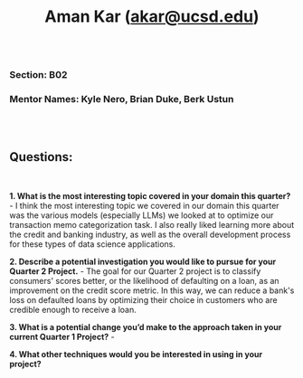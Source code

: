 # <center> Aman Kar (akar@ucsd.edu) </center>

<br>
<br>

### **Section:** B02
### **Mentor Names:** Kyle Nero, Brian Duke, Berk Ustun

<br>
<br>

## Questions:

<br>

**1. What is the most interesting topic covered in your domain this quarter?**
      - I think the most interesting topic we covered in our domain this quarter was the various models (especially LLMs) we looked at to optimize our transaction memo categorization task. I also really liked learning more about the credit and banking industry, as well as the overall development process for these types of data science applications. 

**2. Describe a potential investigation you would like to pursue for your Quarter 2 Project.**
      - The goal for our Quarter 2 project is to classify consumers' scores better, or the likelihood of defaulting on a loan, as an improvement on the credit score metric. In this way, we can reduce a bank's loss on defaulted loans by optimizing their choice in customers who are credible enough to receive a loan. 

**3. What is a potential change you’d make to the approach taken in your current Quarter 1 Project?**
      - 

**4. What other techniques would you be interested in using in your project?**
